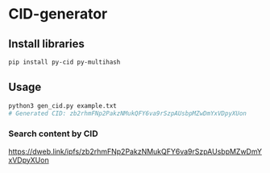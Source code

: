 # CID-generator

## Install libraries
```bash
pip install py-cid py-multihash
```

## Usage
```bash
python3 gen_cid.py example.txt
# Generated CID: zb2rhmFNp2PakzNMukQFY6va9rSzpAUsbpMZwDmYxVDpyXUon
```
### Search content by CID
https://dweb.link/ipfs/zb2rhmFNp2PakzNMukQFY6va9rSzpAUsbpMZwDmYxVDpyXUon
